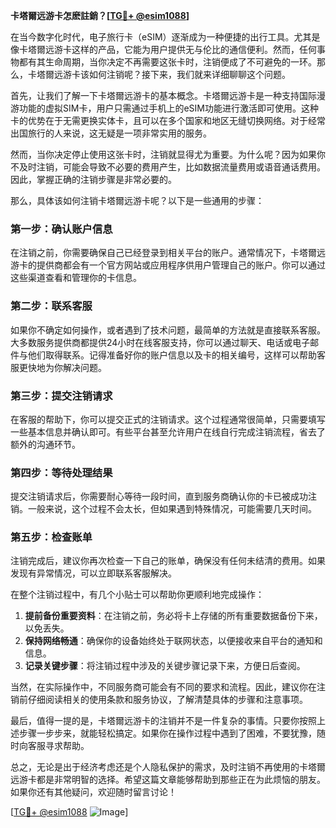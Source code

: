 **卡塔爾远游卡怎麽註銷？[[TG💪+ @esim1088](https://t.me/s/esim1088)]**

在当今数字化时代，电子旅行卡（eSIM）逐渐成为一种便捷的出行工具。尤其是像卡塔爾远游卡这样的产品，它能为用户提供无与伦比的通信便利。然而，任何事物都有其生命周期，当你决定不再需要这张卡时，注销便成了不可避免的一环。那么，卡塔爾远游卡该如何注销呢？接下来，我们就来详细聊聊这个问题。

首先，让我们了解一下卡塔爾远游卡的基本概念。卡塔爾远游卡是一种支持国际漫游功能的虚拟SIM卡，用户只需通过手机上的eSIM功能进行激活即可使用。这种卡的优势在于无需更换实体卡，且可以在多个国家和地区无缝切换网络。对于经常出国旅行的人来说，这无疑是一项非常实用的服务。

然而，当你决定停止使用这张卡时，注销就显得尤为重要。为什么呢？因为如果你不及时注销，可能会导致不必要的费用产生，比如数据流量费用或语音通话费用。因此，掌握正确的注销步骤是非常必要的。

那么，具体该如何注销卡塔爾远游卡呢？以下是一些通用的步骤：

### **第一步：确认账户信息**
在注销之前，你需要确保自己已经登录到相关平台的账户。通常情况下，卡塔爾远游卡的提供商都会有一个官方网站或应用程序供用户管理自己的账户。你可以通过这些渠道查看和管理你的卡信息。

### **第二步：联系客服**
如果你不确定如何操作，或者遇到了技术问题，最简单的方法就是直接联系客服。大多数服务提供商都提供24小时在线客服支持，你可以通过聊天、电话或电子邮件与他们取得联系。记得准备好你的账户信息以及卡的相关编号，这样可以帮助客服更快地为你解决问题。

### **第三步：提交注销请求**
在客服的帮助下，你可以提交正式的注销请求。这个过程通常很简单，只需要填写一些基本信息并确认即可。有些平台甚至允许用户在线自行完成注销流程，省去了额外的沟通环节。

### **第四步：等待处理结果**
提交注销请求后，你需要耐心等待一段时间，直到服务商确认你的卡已被成功注销。一般来说，这个过程不会太长，但如果遇到特殊情况，可能需要几天时间。

### **第五步：检查账单**
注销完成后，建议你再次检查一下自己的账单，确保没有任何未结清的费用。如果发现有异常情况，可以立即联系客服解决。

在整个注销过程中，有几个小贴士可以帮助你更顺利地完成操作：

1. **提前备份重要资料**：在注销之前，务必将卡上存储的所有重要数据备份下来，以免丢失。
2. **保持网络畅通**：确保你的设备始终处于联网状态，以便接收来自平台的通知和信息。
3. **记录关键步骤**：将注销过程中涉及的关键步骤记录下来，方便日后查阅。

当然，在实际操作中，不同服务商可能会有不同的要求和流程。因此，建议你在注销前仔细阅读相关的使用条款和服务协议，了解清楚具体的步骤和注意事项。

最后，值得一提的是，卡塔爾远游卡的注销并不是一件复杂的事情。只要你按照上述步骤一步步来，就能轻松搞定。如果你在操作过程中遇到了困难，不要犹豫，随时向客服寻求帮助。

总之，无论是出于经济考虑还是个人隐私保护的需求，及时注销不再使用的卡塔爾远游卡都是非常明智的选择。希望这篇文章能够帮助到那些正在为此烦恼的朋友。如果你还有其他疑问，欢迎随时留言讨论！

[[TG💪+ @esim1088](https://t.me/s/esim1088) ![Image](https://i.postimg.cc/4NQfJmqS/Snipaste-2025-05-13-00-14-12.png)]